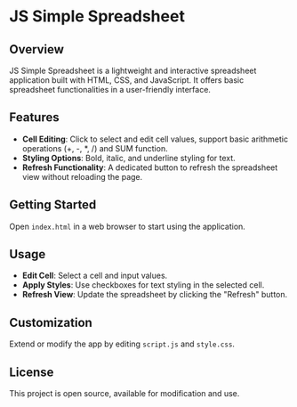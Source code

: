 # JS Simple Spreadsheet

## Overview

JS Simple Spreadsheet is a lightweight and interactive spreadsheet application built with HTML, CSS, and JavaScript. It offers basic spreadsheet functionalities in a user-friendly interface.

## Features

-   **Cell Editing**: Click to select and edit cell values, support basic arithmetic operations (+, -, \*, /) and SUM function.
-   **Styling Options**: Bold, italic, and underline styling for text.
-   **Refresh Functionality**: A dedicated button to refresh the spreadsheet view without reloading the page.

## Getting Started

Open `index.html` in a web browser to start using the application.

## Usage

-   **Edit Cell**: Select a cell and input values.
-   **Apply Styles**: Use checkboxes for text styling in the selected cell.
-   **Refresh View**: Update the spreadsheet by clicking the "Refresh" button.

## Customization

Extend or modify the app by editing `script.js` and `style.css`.

## License

This project is open source, available for modification and use.
